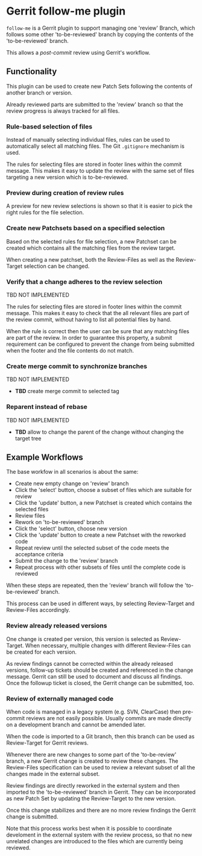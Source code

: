 Gerrit follow-me plugin
=======================

`follow-me` is a Gerrit plugin to support managing one 'review' Branch,
which follows some other 'to-be-reviewed' branch by copying the contents of the
'to-be-reviewed' branch.

This allows a _post-commit_ review using Gerrit's workflow.


Functionality
-------------

This plugin can be used to create new Patch Sets following the contents of
another branch or version.

Already reviewed parts are submitted to the 'review' branch so that the
review progress is always tracked for all files.

### Rule-based selection of files

Instead of manually selecting individual files, rules can be used to automatically
select all matching files.
The Git `.gitignore` mechanism is used.

The rules for selecting files are stored in footer lines within the commit message.
This makes it easy to update the review with the same set of files targeting a new
version which is to-be-reviewed.

### Preview during creation of review rules

A preview for new review selections is shown so that it is easier to pick
the right rules for the file selection.

### Create new Patchsets based on a specified selection

Based on the selected rules for file selection, a new Patchset can be created
which contains all the matching files from the review target.

When creating a new patchset, both the Review-Files as well as the
Review-Target selection can be changed.

### Verify that a change adheres to the review selection

TBD NOT IMPLEMENTED

The rules for selecting files are stored in footer lines within the commit message.
This makes it easy to check that the all relevant files are part of the review commit,
without having to list all potential files by hand.

When the rule is correct then the user can be sure that any matching files are
part of the review.
In order to guarantee this property, a submit requirement can be configured to
prevent the change from being submitted when the footer and the file contents
do not match.

### Create merge commit to synchronize branches

TBD NOT IMPLEMENTED

* **TBD** create merge commit to selected tag

### Reparent instead of rebase

TBD NOT IMPLEMENTED

* **TBD** allow to change the parent of the change without changing the target tree


Example Workflows
-----------------

The base workfow in all scenarios is about the same:

* Create new empty change on 'review' branch
* Click the 'select' button, choose a subset of files which are suitable for review
* Click the 'update' button, a new Patchset is created which contains the selected files
* Review files
* Rework on 'to-be-reviewed' branch
* Click the 'select' button, choose new version
* Click the 'update' button to create a new Patchset with the reworked code
* Repeat review until the selected subset of the code meets the acceptance criteria
* Submit the change to the 'review' branch
* Repeat process with other subsets of files until the complete code is reviewed

When these steps are repeated, then the 'review' branch will follow the
'to-be-reviewed' branch.

This process can be used in different ways, by selecting Review-Target and
Review-Files accordingly.

### Review already released versions

One change is created per version, this version is selected as Review-Target.
When necessary, multiple changes with different Review-Files can be created
for each version.

As review findings cannot be corrected within the already released versions,
follow-up tickets should be created and referenced in the change message.
Gerrit can still be used to document and discuss all findings.
Once the followup ticket is closed, the Gerrit change can be submitted, too.

### Review of externally managed code

When code is managed in a legacy system (e.g. SVN, ClearCase) then pre-commit
reviews are not easily possible.
Usually commits are made directly on a development branch and cannot be
amended later.

When the code is imported to a Git branch, then this branch can be used
as Review-Target for Gerrit reviews.

Whenever there are new changes to some part of the 'to-be-review' branch,
a new Gerrit change is created to review these changes.
The Review-Files specification can be used to review a relevant subset of
all the changes made in the external subset.

Review findings are directly reworked in the external system and then
imported to the 'to-be-reviewed' branch in Gerrit.
They can be incorporated as new Patch Set by updating the Review-Target
to the new version.

Once this change stabilizes and there are no more review findings the
Gerrit change is submitted.

Note that this process works best when it is possible to coordinate
develoment in the external system with the review process,
so that no new unrelated changes are introduced to the files which
are currently being reviewed.
